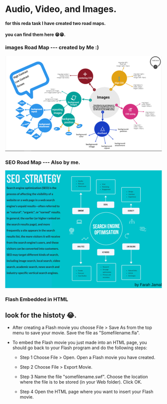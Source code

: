 # Audio, Video, and Images.
#### for this reda task I have created two road maps.
#### you can find them here 😁😁.
 ### images Road Map --- created by Me :) 
![](/images/images-road-map.PNG)
### SEO Road Map --- Also by me.
![](/images/SEOMindMap.svg)
### Flash Embedded in HTML
## look for the histoty 😂.
- After creating a Flash movie you choose File > Save As from the top menu to save your movie. Save the file as "Somefilename.fla". 

- To embed the Flash movie you just made into an HTML page, you should go back to your Flash program and do the following steps:

  - Step 1
Choose File > Open. Open a Flash movie you have created.

  - Step 2
Choose File > Export Movie.

  - Step 3
Name the file "somefilename.swf". Choose the location where the file is to be stored (in your Web folder). Click OK.

  -  Step 4
  Open the HTML page where you want to insert your Flash movie.


